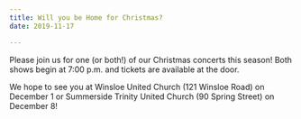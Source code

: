 ```yaml
---
title: Will you be Home for Christmas?
date: 2019-11-17

---
```

<!-- ![](/images/posters/concertposterchristmas2019.jpg) -->

Please join us for one (or both!) of our Christmas concerts this season! Both shows begin at 7:00 p.m. and tickets are available at the door.

We hope to see you at Winsloe United Church (121 Winsloe Road) on December 1 or Summerside Trinity United Church (90 Spring Street) on December 8!
